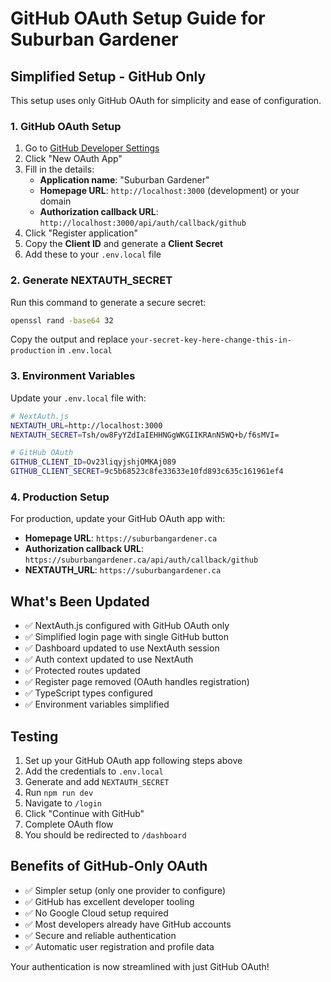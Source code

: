 # GitHub OAuth Setup Guide for Suburban Gardener

## Simplified Setup - GitHub Only

This setup uses only GitHub OAuth for simplicity and ease of configuration.

### 1. GitHub OAuth Setup

1. Go to [GitHub Developer Settings](https://github.com/settings/developers)
2. Click "New OAuth App"
3. Fill in the details:
   - **Application name**: "Suburban Gardener"
   - **Homepage URL**: `http://localhost:3000` (development) or your domain
   - **Authorization callback URL**: `http://localhost:3000/api/auth/callback/github`
4. Click "Register application"
5. Copy the **Client ID** and generate a **Client Secret**
6. Add these to your `.env.local` file

### 2. Generate NEXTAUTH_SECRET

Run this command to generate a secure secret:

```bash
openssl rand -base64 32
```

Copy the output and replace `your-secret-key-here-change-this-in-production` in `.env.local`

### 3. Environment Variables

Update your `.env.local` file with:

```bash
# NextAuth.js
NEXTAUTH_URL=http://localhost:3000
NEXTAUTH_SECRET=Tsh/ow8FyYZdIaIEHHNGgWKGIIKRAnN5WQ+b/f6sMVI=

# GitHub OAuth
GITHUB_CLIENT_ID=Ov23liqyjshjOMKAj089
GITHUB_CLIENT_SECRET=9c5b68523c8fe33633e10fd893c635c161961ef4
```

### 4. Production Setup

For production, update your GitHub OAuth app with:

- **Homepage URL**: `https://suburbangardener.ca`
- **Authorization callback URL**: `https://suburbangardener.ca/api/auth/callback/github`
- **NEXTAUTH_URL**: `https://suburbangardener.ca`

## What's Been Updated

- ✅ NextAuth.js configured with GitHub OAuth only
- ✅ Simplified login page with single GitHub button
- ✅ Dashboard updated to use NextAuth session
- ✅ Auth context updated to use NextAuth
- ✅ Protected routes updated
- ✅ Register page removed (OAuth handles registration)
- ✅ TypeScript types configured
- ✅ Environment variables simplified

## Testing

1. Set up your GitHub OAuth app following steps above
2. Add the credentials to `.env.local`
3. Generate and add `NEXTAUTH_SECRET`
4. Run `npm run dev`
5. Navigate to `/login`
6. Click "Continue with GitHub"
7. Complete OAuth flow
8. You should be redirected to `/dashboard`

## Benefits of GitHub-Only OAuth

- ✅ Simpler setup (only one provider to configure)
- ✅ GitHub has excellent developer tooling
- ✅ No Google Cloud setup required
- ✅ Most developers already have GitHub accounts
- ✅ Secure and reliable authentication
- ✅ Automatic user registration and profile data

Your authentication is now streamlined with just GitHub OAuth!
